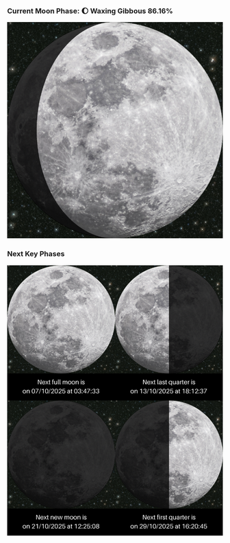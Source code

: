 ### Current Moon Phase: 🌔 Waxing Gibbous 86.16%
![Moon Phase](moonphase.png)
### Next Key Phases
![Gallery](gallery.png)